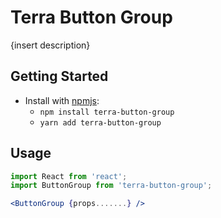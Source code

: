 # Terra Button Group

{insert description}

## Getting Started

- Install with [npmjs](https://www.npmjs.com):
  - `npm install terra-button-group`
  - `yarn add terra-button-group`

## Usage

```jsx
import React from 'react';
import ButtonGroup from 'terra-button-group';

<ButtonGroup {props.......} />
```
